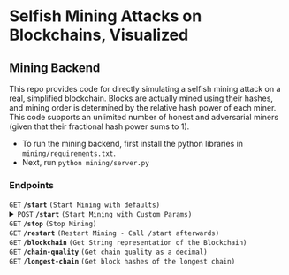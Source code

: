 # Selfish Mining Attacks on Blockchains, Visualized

## Mining Backend

This repo provides code for directly simulating a selfish mining attack on a real, simplified blockchain. Blocks are actually mined using their hashes, and mining order is determined by the relative hash power of each miner. This code supports an unlimited number of honest and adversarial miners (given that their fractional hash power sums to 1).

- To run the mining backend, first install the python libraries in ``mining/requirements.txt``. 
- Next, run ``python mining/server.py``

### Endpoints


<summary><code>GET</code> <code><b>/start</b></code> <code>(Start Mining with defaults)</code></summary>

<details>
 <summary><code>POST</code> <code><b>/start</b></code> <code>(Start Mining with Custom Params)</code></summary>

##### Body (As JSON)

> | name              |  type     | data type      | description                         |
> |-------------------|-----------|----------------|-------------------------------------|
> | `honest_power` |  required | list[int]   | List of honest mining powers        |
> | `adversarial_power` |  required | list[int]   | List of adversarial mining powers        |
> | ^^ Must sum to 1 |
> | `difficulty` |  optional | str   | Difficulty, EX: 0000ffffffffffffffffffffffffffffffffffffffffffffffffffffffffffff        |

###### Example: ```{"honest_power":[0.2,0.1], "adversarial_power":[0.7], "difficulty":"ffffffffffffffffffffffffffffffffffffffffffffffffffffffffffffffff"}```

##### Responses

> | http code     | content-type                      | response                                                            |
> |---------------|-----------------------------------|---------------------------------------------------------------------|
> | `200`         | `text/plain;charset=UTF-8`        | `Started!`                                                         |
> | `400`         | `application/json`                | `Hash power does not sum to 1`                            |

</details>

 <summary><code>GET</code> <code><b>/stop</b></code> <code>(Stop Mining)</code></summary>

 <summary><code>GET</code> <code><b>/restart</b></code> <code>(Restart Mining - Call /start afterwards)</code></summary>

 <summary><code>GET</code> <code><b>/blockchain</b></code> <code>(Get String representation of the Blockchain)</code></summary>

 <summary><code>GET</code> <code><b>/chain-quality</b></code> <code>(Get chain quality as a decimal)</code></summary>

 <summary><code>GET</code> <code><b>/longest-chain</b></code> <code>(Get block hashes of the longest chain)</code></summary>

<!-- 
# React + TypeScript + Vite

This template provides a minimal setup to get React working in Vite with HMR and some ESLint rules.

Currently, two official plugins are available:

- [@vitejs/plugin-react](https://github.com/vitejs/vite-plugin-react/blob/main/packages/plugin-react/README.md) uses [Babel](https://babeljs.io/) for Fast Refresh
- [@vitejs/plugin-react-swc](https://github.com/vitejs/vite-plugin-react-swc) uses [SWC](https://swc.rs/) for Fast Refresh

## Expanding the ESLint configuration

If you are developing a production application, we recommend updating the configuration to enable type aware lint rules:

- Configure the top-level `parserOptions` property like this:

```js
   parserOptions: {
    ecmaVersion: 'latest',
    sourceType: 'module',
    project: ['./tsconfig.json', './tsconfig.node.json'],
    tsconfigRootDir: __dirname,
   },
```

- Replace `plugin:@typescript-eslint/recommended` to `plugin:@typescript-eslint/recommended-type-checked` or `plugin:@typescript-eslint/strict-type-checked`
- Optionally add `plugin:@typescript-eslint/stylistic-type-checked`
- Install [eslint-plugin-react](https://github.com/jsx-eslint/eslint-plugin-react) and add `plugin:react/recommended` & `plugin:react/jsx-runtime` to the `extends` list -->
